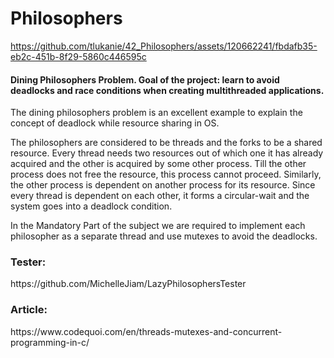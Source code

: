 # Philosophers
https://github.com/tlukanie/42_Philosophers/assets/120662241/fbdafb35-eb2c-451b-8f29-5860c446595c
<h4>Dining Philosophers Problem. Goal of the project: learn to avoid deadlocks and race conditions when creating multithreaded applications.</h4>
<p>The dining philosophers problem is an excellent example to explain the concept of deadlock while resource sharing in OS.</p>
<p>The philosophers are considered to be threads and the forks to be a shared resource. Every thread needs two resources out of which one it has already acquired and the other is acquired by some other process. Till the other process does not free the resource, this process cannot proceed. Similarly, the other process is dependent on another process for its resource. Since every thread is dependent on each other, it forms a circular-wait and the system goes into a deadlock condition.</p>
<p>In the Mandatory Part of the subject we are required to implement each philosopher as a separate thread and use mutexes to avoid the deadlocks.</p>
<h3>Tester:</h3> https://github.com/MichelleJiam/LazyPhilosophersTester<br>
<h3>Article:</h3> https://www.codequoi.com/en/threads-mutexes-and-concurrent-programming-in-c/

